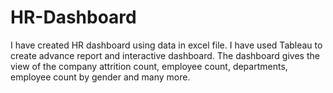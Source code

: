 # HR-Dashboard

I have created HR dashboard using data in excel file.
I have used Tableau to create advance report and interactive dashboard.
The dashboard gives the view of the company attrition count, employee count, departments, employee count by gender and many more.
